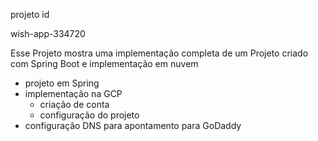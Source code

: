 projeto id

wish-app-334720

Esse Projeto mostra uma implementação completa de um Projeto criado com Spring Boot e implementação em nuvem
- projeto em Spring
- implementação na GCP
  - criação de conta
  - configuração do projeto
- configuração DNS para apontamento para GoDaddy